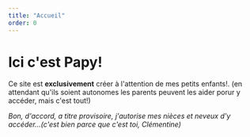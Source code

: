 ```yaml
---
title: "Accueil"
order: 0
---
```

# Ici c'est Papy!

Ce site est **exclusivement** créer à l'attention de mes petits enfants!.
(en attendant qu'ils soient autonomes les parents peuvent les aider porur y accéder, mais c'est tout!) 

_Bon, d'accord, a titre provisoire, j'autorise mes nièces et neveux d'y accéder...(c'est bien parce que c'est toi, Clémentine)_ 